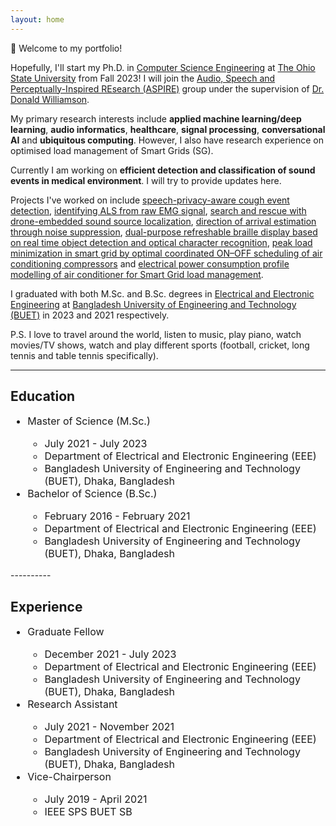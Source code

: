 ```yaml
---
layout: home
---
```


🎉 Welcome to my portfolio!

Hopefully, I'll start my Ph.D. in [Computer Science Engineering][CSE-OSU] at [The Ohio State University][OSU] from Fall 2023! I will join the [Audio, Speech and Perceptually-Inspired REsearch (ASPIRE)][ASPIRE] group under the supervision of [Dr. Donald Williamson][williamson-osu].

[ASPIRE]: https://the-aspire-group.github.io/
[williamson-osu]: https://engineering.osu.edu/people/williamson.413

My primary research interests include **applied machine learning/deep learning**, **audio informatics**, **healthcare**, **signal processing**, **conversational AI** and **ubiquitous computing**. However, I also have research experience on optimised load management of Smart Grids (SG).

Currently I am working on **efficient detection and classification of sound events in medical environment**. I will try to provide updates here.


[CSE-OSU]: https://cse.osu.edu/
[OSU]: https://www.osu.edu/
[EEE]: https://eee.buet.ac.bd/
[BUET]: https://www.buet.ac.bd/
[arif sir]: https://scholar.google.com/citations?user=DJUPchAAAAAJ&hl=en

Projects I've worked on include [speech-privacy-aware cough event detection][ss-ced], [identifying ALS from raw EMG signal][als], [search and rescue with drone-embedded sound source localization][sound-source-localization], [direction of arrival estimation through noise suppression][doa-estimation], [dual-purpose refreshable braille display based on real time object detection and optical character recognition][braille], [peak load minimization in smart grid by optimal coordinated ON–OFF scheduling of air conditioning compressors][peak-load-sg] and [electrical power consumption profile modelling of air conditioner for Smart Grid load management][profile-modelling-sg].

[ss-ced]: https://doi.org/10.1109/R10-HTC54060.2022.9929794
[als]: https://doi.org/10.1109/ICASSP43922.2022.9747366
[sound-source-localization]: https://doi.org/10.1186/s13636-020-00184-2
[doa-estimation]: https://doi.org/10.1109/SPICSCON48833.2019.9065151
[braille]: https://doi.org/10.1109/SPICSCON48833.2019.9065110
[profile-modelling-sg]: https://doi.org/10.1109/ICECE51571.2020.9393101
[peak-load-sg]: https://doi.org/10.1016/j.segan.2021.100545

I graduated with both M.Sc. and B.Sc. degrees in [Electrical and Electronic Engineering][EEE] at [Bangladesh University of Engineering and Technology (BUET)][BUET] in 2023 and 2021 respectively. 

P.S. I love to travel around the world, listen to music, play piano, watch movies/TV shows, watch and play different sports (football, cricket, long tennis and table tennis specifically).
<!-- My nickname is "Prangon". -->

----------

## Education
<font size="+0.5">
<ul>
     <li>Master of Science (M.Sc.)</li>
     <ul>
          <li>July 2021 - July 2023</li>
          <li>Department of Electrical and Electronic Engineering (EEE)</li>
          <li>Bangladesh University of Engineering and Technology (BUET), Dhaka, Bangladesh</li>
     </ul>
     <li>Bachelor of Science (B.Sc.)</li>
     <ul>
          <li>February 2016 - February 2021</li>
          <li>Department of Electrical and Electronic Engineering (EEE)</li>
          <li>Bangladesh University of Engineering and Technology (BUET), Dhaka, Bangladesh</li>
     </ul>
</ul>
</font>
----------

## Experience
<font size="+0.5">
<ul>
     <li>Graduate Fellow</li>
     <ul>
          <li>December 2021 - July 2023</li>
          <li>Department of Electrical and Electronic Engineering (EEE)</li>
          <li>Bangladesh University of Engineering and Technology (BUET), Dhaka, Bangladesh</li>
     </ul>
     <li>Research Assistant</li>
     <ul>
          <li>July 2021 - November 2021</li>
          <li>Department of Electrical and Electronic Engineering (EEE)</li>
          <li>Bangladesh University of Engineering and Technology (BUET), Dhaka, Bangladesh</li>
     </ul>
     <li>Vice-Chairperson</li>
     <ul>
          <li>July 2019 - April 2021</li>
          <li>IEEE SPS BUET SB</li>
     </ul>
</ul>
</font>



